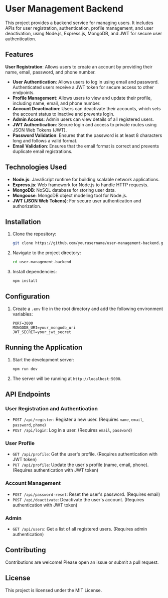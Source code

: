 # User Management Backend

This project provides a backend service for managing users. It includes APIs for user registration, authentication, profile management, and user deactivation, using Node.js, Express.js, MongoDB, and JWT for secure user authentication.

## Features

**User Registration**: Allows users to create an account by providing their name, email, password, and phone number.
- **User Authentication**: Allows users to log in using email and password. Authenticated users receive a JWT token for secure access to other endpoints.
- **Profile Management**: Allows users to view and update their profile, including name, email, and phone number.
- **Account Deactivation**: Users can deactivate their accounts, which sets the account status to inactive and prevents login.
- **Admin Access**: Admin users can view details of all registered users.
- **JWT Authentication**: Secure login and access to private routes using JSON Web Tokens (JWT).
- **Password Validation**: Ensures that the password is at least 8 characters long and follows a valid format.
- **Email Validation**: Ensures that the email format is correct and prevents duplicate email registrations.

## Technologies Used

- **Node.js**: JavaScript runtime for building scalable network applications.
- **Express.js**: Web framework for Node.js to handle HTTP requests.
- **MongoDB**: NoSQL database for storing user data.
- **Mongoose**: MongoDB object modeling tool for Node.js.
- **JWT (JSON Web Tokens)**: For secure user authentication and authorization.

## Installation

1. Clone the repository:
    ```bash
    git clone https://github.com/yourusername/user-management-backend.git
    ```
2. Navigate to the project directory:
    ```bash
    cd user-management-backend
    ```
3. Install dependencies:
    ```bash
    npm install
    ```

## Configuration

1. Create a `.env` file in the root directory and add the following environment variables:
    ```env
    PORT=3000
    MONGODB_URI=your_mongodb_uri
    JWT_SECRET=your_jwt_secret
    ```

## Running the Application

1. Start the development server:
    ```bash
    npm run dev
    ```
2. The server will be running at `http://localhost:5000`.

## API Endpoints

### User Registration and Authentication

- `POST /api/register`: Register a new user. (Requires `name`, `email`, `password`, `phone`)
- `POST /api/login`: Log in a user. (Requires `email`, `password`)

### User Profile

- `GET /api/profile`: Get the user's profile. (Requires authentication with JWT token)
- `PUT /api/profile`: Update the user's profile (name, email, phone). (Requires authentication with JWT token)

### Account Management

- `POST /api/password-reset`: Reset the user's password. (Requires email)
- `POST /api/deactivate`: Deactivate the user's account. (Requires authentication with JWT token)

### Admin

- `GET /api/users`: Get a list of all registered users. (Requires admin authentication)

## Contributing

Contributions are welcome! Please open an issue or submit a pull request.

## License

This project is licensed under the MIT License.